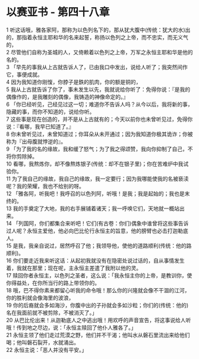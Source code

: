 # 以赛亚书 - 第四十八章
  
 1 听这话哦，雅各家阿，那称为以色列名下的，那从犹大腹中(传统：犹大的水)出的，那指着永恒主耶和华的名来起誓，称扬以色列之上帝，而不忠实，而无义气的，  
 2 尽管他们自称为圣城的人，又倚赖着以色列之上帝，万军之永恒主耶和华是他的名的。  
 3 「早先的事我从上古就告诉人了，已由我口中发出，说给人听了；我突然间作它，事便成就。  
 4 因为我知道你刚愎，你脖子是鉄的肌肉，你的额是铜的，  
 5 我从上古就告诉了你了，事未发生以先，我就说给你听了：免得你说：『是我的偶像作的，是我雕刻的偶像，我铸造的神像命定的。』  
 6 「你已经听见，己经见过这一切；难道你不告诉人吗？从今以后，我将新的事，隐藏的事，而你不知道的，说给你听。  
 7 这些事是现在创造的，并不是从上古就有的；今天以前你也未曾听见过，免得你说：『看哪，我早已知道了。』  
 8 你未曾听见过，未曾知道过；你耳朵从未开通过；因为我知道你极其诡诈；你被称为『出母腹就悖逆的』。  
 9 「为了我的名的缘故，我和缓了怒气；为了我之得颂赞，我向你抑制了自己，不将你剪除掉。  
 10 看哪，我熬炼你，却不像熬炼银子(传统：却不在银子里)；你在苦难炉中我试验你。  
 11 为了我自己的缘故，我自己的缘故，我一定要行；因为我哪能使我的名被亵渎呢？我的荣耀，我也不给别的呀。  
 12 「雅各阿，听我吧！我呼召的以色列阿，听哦！是我；我是起始的；我也是末终的。  
 13 我的手奠定了大地，我的右手展铺着诸天；我一呼唤它们，天地就一概站出来。  
 14 「列国阿，你们都集合来听吧！它们(有古卷：你们)偶象中谁曾将这些事告诉过人呢？永恒主爱他，他必向巴比伦行永恒主的旨意，他的膀臂也必击打迦勒底人。  
 15 是我，我亲自说过，居然呼召了他；我领导他，使他的道路顺利(传统：他的路顺利)。  
 16 你们要走近我来听这话：从起初我就没有在隐密处说过话的，自从事情发生着，我就在那里；现在呢，主永恒主差遣了我附以他的灵。  
 17 赎回你者永恒主，以色列之圣者，这么说：「我永恒主你的上帝，是教训你，使你得益处，在你所当行的路上带领你的。  
 18 哦，巴不得你素来都留心听我的命令哦！那么你的兴隆就会像不干涸的江河，你的胜利就会像海里的波浪，  
 19 你的后裔就会多如海沙，你腹中出的子孙就会多如沙粒；你们的(传统：他的)名在我面前就不被剪除，不被消灭了。」  
 20 从巴比伦出来！从迦勒底人之中逃出哦！用欢呼的声音宣告，将这事说给人听哦！传到地之尽边，说：「永恒主赎回了他仆人雅各了。」  
 21 永恒主领了他们走过荒漠之野，他们并不干渴；他叫水从磐石里流出来给他们喝；他叫磐石裂开，水就涌出。  
 22 永恒主说：「恶人并没有平安。」